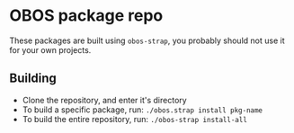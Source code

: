 # OBOS package repo
These packages are built using `obos-strap`, you probably should not use it for your own projects.
## Building
- Clone the repository, and enter it's directory
- To build a specific package, run: `./obos.strap install pkg-name`
- To build the entire repository, run: `./obos-strap install-all`
